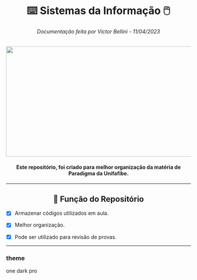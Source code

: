 <div align="center">

  # ⌨️ Sistemas da Informação 🖱️
  <h6>
    Documentação feita por Victor Bellini - 11/04/2023
  </h6>

  <img src="https://img.itch.zone/aW1hZ2UyL2phbS8xNzEyMC80MjA0MzQ0LmdpZg==/original/f4Zzaf.gif" width="1000px" height="300px">
</div>
  
<h4 align="center">
  Este repositório, foi criado para melhor organização da matéria de Paradigma da Unifafibe.
</h4>

---

<div align="center">

## 🧱 Função do Repositório

</div>

- [X] Armazenar códigos utilizados em aula.
- [X] Melhor organização.
- [X] Pode ser utilizado para revisão de provas.


---

### theme
one dark pro

